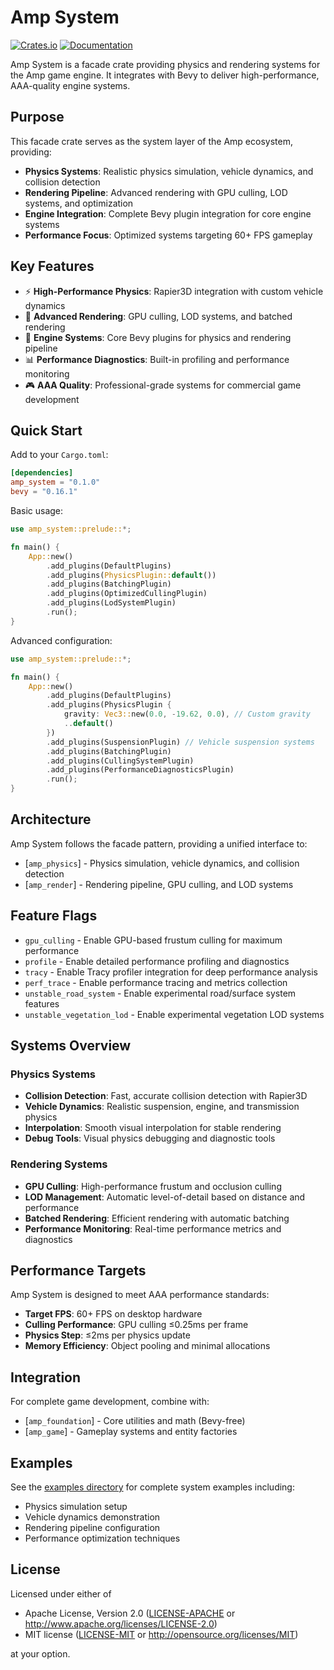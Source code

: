 # Amp System

[![Crates.io](https://img.shields.io/crates/v/amp_system.svg)](https://crates.io/crates/amp_system)
[![Documentation](https://docs.rs/amp_system/badge.svg)](https://docs.rs/amp_system)

Amp System is a facade crate providing physics and rendering systems for the Amp game engine. It integrates with Bevy to deliver high-performance, AAA-quality engine systems.

## Purpose

This facade crate serves as the system layer of the Amp ecosystem, providing:

- **Physics Systems**: Realistic physics simulation, vehicle dynamics, and collision detection
- **Rendering Pipeline**: Advanced rendering with GPU culling, LOD systems, and optimization
- **Engine Integration**: Complete Bevy plugin integration for core engine systems
- **Performance Focus**: Optimized systems targeting 60+ FPS gameplay

## Key Features

- ⚡ **High-Performance Physics**: Rapier3D integration with custom vehicle dynamics
- 🎨 **Advanced Rendering**: GPU culling, LOD systems, and batched rendering
- 🔧 **Engine Systems**: Core Bevy plugins for physics and rendering pipeline
- 📊 **Performance Diagnostics**: Built-in profiling and performance monitoring
- 🎮 **AAA Quality**: Professional-grade systems for commercial game development

## Quick Start

Add to your `Cargo.toml`:

```toml
[dependencies]
amp_system = "0.1.0"
bevy = "0.16.1"
```

Basic usage:

```rust
use amp_system::prelude::*;

fn main() {
    App::new()
        .add_plugins(DefaultPlugins)
        .add_plugins(PhysicsPlugin::default())
        .add_plugins(BatchingPlugin)
        .add_plugins(OptimizedCullingPlugin)
        .add_plugins(LodSystemPlugin)
        .run();
}
```

Advanced configuration:

```rust
use amp_system::prelude::*;

fn main() {
    App::new()
        .add_plugins(DefaultPlugins)
        .add_plugins(PhysicsPlugin {
            gravity: Vec3::new(0.0, -19.62, 0.0), // Custom gravity
            ..default()
        })
        .add_plugins(SuspensionPlugin) // Vehicle suspension systems
        .add_plugins(BatchingPlugin)
        .add_plugins(CullingSystemPlugin)
        .add_plugins(PerformanceDiagnosticsPlugin)
        .run();
}
```

## Architecture

Amp System follows the facade pattern, providing a unified interface to:

- [`amp_physics`] - Physics simulation, vehicle dynamics, and collision detection
- [`amp_render`] - Rendering pipeline, GPU culling, and LOD systems

## Feature Flags

- `gpu_culling` - Enable GPU-based frustum culling for maximum performance
- `profile` - Enable detailed performance profiling and diagnostics
- `tracy` - Enable Tracy profiler integration for deep performance analysis
- `perf_trace` - Enable performance tracing and metrics collection
- `unstable_road_system` - Enable experimental road/surface system features
- `unstable_vegetation_lod` - Enable experimental vegetation LOD systems

## Systems Overview

### Physics Systems
- **Collision Detection**: Fast, accurate collision detection with Rapier3D
- **Vehicle Dynamics**: Realistic suspension, engine, and transmission physics
- **Interpolation**: Smooth visual interpolation for stable rendering
- **Debug Tools**: Visual physics debugging and diagnostic tools

### Rendering Systems
- **GPU Culling**: High-performance frustum and occlusion culling
- **LOD Management**: Automatic level-of-detail based on distance and performance
- **Batched Rendering**: Efficient rendering with automatic batching
- **Performance Monitoring**: Real-time performance metrics and diagnostics

## Performance Targets

Amp System is designed to meet AAA performance standards:

- **Target FPS**: 60+ FPS on desktop hardware
- **Culling Performance**: GPU culling ≤0.25ms per frame
- **Physics Step**: ≤2ms per physics update
- **Memory Efficiency**: Object pooling and minimal allocations

## Integration

For complete game development, combine with:

- [`amp_foundation`] - Core utilities and math (Bevy-free)
- [`amp_game`] - Gameplay systems and entity factories

## Examples

See the [examples directory](../../examples/) for complete system examples including:

- Physics simulation setup
- Vehicle dynamics demonstration
- Rendering pipeline configuration
- Performance optimization techniques

## License

Licensed under either of

- Apache License, Version 2.0 ([LICENSE-APACHE](../../LICENSE-APACHE) or http://www.apache.org/licenses/LICENSE-2.0)
- MIT license ([LICENSE-MIT](../../LICENSE-MIT) or http://opensource.org/licenses/MIT)

at your option.
